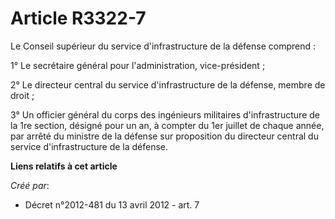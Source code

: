 # Article R3322-7

Le Conseil supérieur du service d'infrastructure de la défense comprend :

1° Le secrétaire général pour l'administration, vice-président ;

2° Le directeur central du service d'infrastructure de la défense, membre de droit ;

3° Un officier général du corps des ingénieurs militaires d'infrastructure de la 1re section, désigné pour un an, à compter
du 1er juillet de chaque année, par arrêté du ministre de la défense sur proposition du directeur central du service
d'infrastructure de la défense.

**Liens relatifs à cet article**

_Créé par_:

  - Décret n°2012-481 du 13 avril 2012 - art. 7
